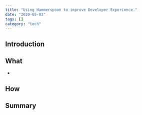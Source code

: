 ```yaml
---
title: "Using Hammerspoon to improve Developer Experience."
date: "2020-05-03"
tags: []
category: "tech"
---
```


## Introduction

## What

-

## How

## Summary


